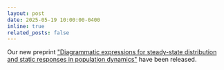 ```yaml
---
layout: post
date: 2025-05-19 10:00:00-0400
inline: true
related_posts: false
---
```


Our new preprint <a href='https://doi.org/10.48550/arXiv.2505.11296'>"Diagrammatic expressions for steady-state distribution and static responses in population dynamics"</a> have been released.
